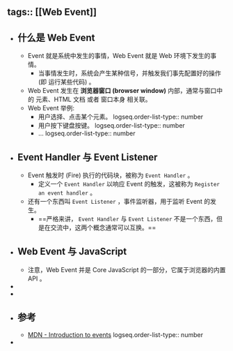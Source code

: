 tags:: [[Web Event]]
---

- ## 什么是 Web Event
	- Event 就是系统中发生的事情，Web Event 就是 Web 环境下发生的事情。
		- 当事情发生时，系统会产生某种信号，并触发我们事先配置好的操作 (即 运行某些代码) 。
	- Web Event 发生在 **浏览器窗口 (browser window)** 内部，通常与窗口中的 元素、HTML 文档 或者 窗口本身 相关联。
	- Web Event 举例:
		- 用户选择、点击某个元素。
		  logseq.order-list-type:: number
		- 用户按下键盘按键。
		  logseq.order-list-type:: number
		- ...
		  logseq.order-list-type:: number
- ## Event Handler 与 Event Listener
	- Event 触发时 (Fire) 执行的代码块，被称为 `Event Handler` 。
		- 定义一个 `Event Handler` 以响应 Event 的触发，这被称为 `Register an event handler` 。
	- 还有一个东西叫 `Event Listener` ，事件监听器，用于监听 Event 的发生。
		- ==严格来讲， `Event Handler` 与 `Event Listener` 不是一个东西，但是在交流中，这两个概念通常可以互换。==
- ## Web Event 与 JavaScript
	- 注意，Web Event 并是 Core JavaScript 的一部分，它属于浏览器的内置 API 。
-
-
- ## 参考
	- [MDN - Introduction to events](https://developer.mozilla.org/en-US/docs/Learn_web_development/Core/Scripting/Events#an_example_handling_a_click_event)
	  logseq.order-list-type:: number
-